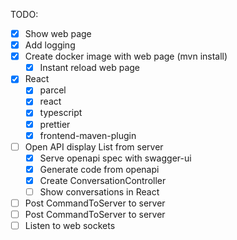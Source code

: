 TODO:

* [x] Show web page
* [x] Add logging
* [x] Create docker image with web page (mvn install)
  * [x] Instant reload web page
* [x] React
  * [x] parcel
  * [x] react
  * [x] typescript
  * [x] prettier
  * [x] frontend-maven-plugin
* [ ] Open API display List<ConversationSnapshot> from server
  * [x] Serve openapi spec with swagger-ui
  * [x] Generate code from openapi
  * [x] Create ConversationController
  * [ ] Show conversations in React
* [ ] Post CommandToServer<CreateConversationDelta> to server
* [ ] Post CommandToServer<AddMessageToConvesationDelta> to server
* [ ] Listen to web sockets
